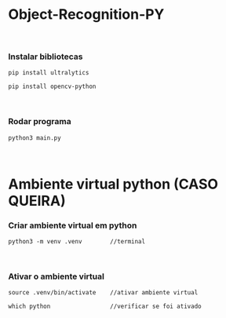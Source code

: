 # Object-Recognition-PY
</br>

### Instalar bibliotecas 
```
pip install ultralytics      

pip install opencv-python    
```
</br>

### Rodar programa
```
python3 main.py              
```
</br>

# Ambiente virtual python (CASO QUEIRA)

### Criar ambiente virtual em python 
```
python3 -m venv .venv        //terminal 
```
</br>

### Ativar o ambiente virtual 
```
source .venv/bin/activate    //ativar ambiente virtual

which python                 //verificar se foi ativado
```
</br>